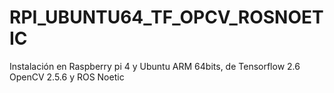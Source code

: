 # RPI_UBUNTU64_TF_OPCV_ROSNOETIC
Instalación en Raspberry pi 4 y Ubuntu ARM 64bits, de Tensorflow 2.6 OpenCV 2.5.6 y ROS Noetic
